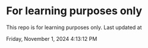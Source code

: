 # For learning purposes only
This repo is for learning purposes only.
Last updated at

Friday, November 1, 2024 4:13:12 PM

